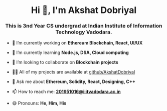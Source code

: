 <h1 align="center">Hi 👋, I'm Akshat Dobriyal</h1>
<h3 align="center">This is 3nd Year CS undergrad at Indian Institute of Information Technology Vadodara.</h3>

<!--
**AkshatDobriyal/AkshatDobriyal** is a ✨ _special_ ✨ repository because its `README.md` (this file) appears on your GitHub profile.

Here are some ideas to get you started:
-->

- 🔭 I’m currently working on **Ethereum Blockchain, React, UI/UX**

- 🌱 I’m currently learning **Node.js, DSA, Cloud computing**

- 👯 I’m looking to collaborate on **Blockchain projects**

<!--- 🤔 I’m looking for help with ...-->

- 👨‍💻 All of my projects are available at [github/AkshatDobriyal](github/AkshatDobriyal)

- 💬 Ask me about **Ethereum, Solidity, React, Designing, C++**

- 📫 How to reach me: **201951016@iiitvadodara.ac.in**

- 😄 Pronouns: **He, Him, His**

<!--- ⚡ Fun fact: ...-->
